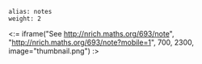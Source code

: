 ````
alias: notes
weight: 2
````

<:= iframe("See http://nrich.maths.org/693/note", "http://nrich.maths.org/693/note?mobile=1", 700, 2300, image="thumbnail.png") :>